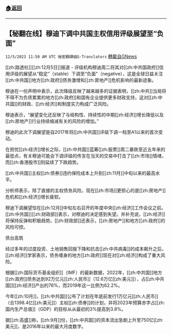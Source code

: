 ###  [:house:返回](README.md)
---


## 【秘翻在线】穆迪下调中共国主权信用评级展望至“负面”
`12/5/2023 11:50 AM UTC 秘密翻譯組G-Translators` [轉載自GNews](https://gnews.org/articles/2073658)

[[zh:路透社]][[zh:12月5日]]报道 - 评级机构穆迪周二将其对[[zh:中共国政府]]信用评级的展望从“稳定”（stable）下调至“负面”（negative），这是全球日益关注[[zh:中共国]]地方[[zh:政府]]债务激增和[[zh:房地产]]危机影响的最新迹象。

  

穆迪在一份声明中表示，此次降级反映了越来越多的证据表明，[[zh:中共]]当局将不得不为负债累累的地方[[zh:政府]]和国有企业提供更多财政支持，这对[[zh:中共国]]的财政、[[zh:经济]]和制度实力构成广泛风险。

穆迪表示，“展望变化还反映了与结构性、持续性的中期[[zh:经济]]增长降低以及[[zh:房地产]]行业持续缩减有关的风险的增加。”

穆迪的此次下调展望是自2017年将[[zh:中共国]]评级下调一档至A1以来的首次变动。

  
  

在担忧[[zh:经济]]增长之际，[[zh:中共国]]蓝筹[[zh:股票]]周二暴跌至近五年来的最低点，有关穆迪可能会下调评级的传言在当天的交易中打击了[[zh:市场]]情绪，而[[zh:香港股市]]则延续了下跌趋势。

[[zh:中共国]]主权[[zh:债券]]违约保险成本上升到[[zh:11月]]中旬以来的最高水平。

分析师表示，除了直接的主权债务风险，现在[[zh:市场]]更担心的是[[zh:房地产]]危机和[[zh:经济]]增长疲软。

  

穆迪下调展望恰在[[zh:12月]]中旬左右召开的年度中央[[zh:经济]]工作会议之前。[[zh:中共国]][[zh:财政部]]表示，对穆迪的决定感到失望。并补充说，[[zh:经济]]将保持反弹和积极趋势。[[zh:财政部]]还表示，[[zh:房地产]]和地方[[zh:政府]]的风险可控。

  

债台高筑

经过多年的过度投资、土地销售回报下降和抗击[[zh:中共病毒]]的成本飙升之后，[[zh:经济]]学家表示，债务缠身的地方[[zh:政府]]现在对[[zh:经济]]构成了重大风险。

  

根据[[zh:国际货币基金组织]]（IMF）的最新数据，2022年，[[zh:中共国]]地方[[zh:政府]]债务达到92万亿元[[zh:人民币]]（12.6万亿[[zh:美元]]），占[[zh:中共国]][[zh:经济]]产出的76%，而2019年这一比例为62.2%。

  

今年[[zh:10月]]，[[zh:中共国]]公布了计划在年底前发行1万亿元[[zh:人民币]]（合1398.4亿[[zh:美元]]）主权[[zh:债券]]的计划，并将2023年预算赤字占[[zh:国内生产总值]]（GDP）的目标从从最初的3%提高到3.8%。

  

据[[zh:高盛]]称，[[zh:9月]]份，[[zh:中共国]]的资本流出急剧上升至750亿[[zh:美元]]，是2016年以来的最大月度数字。

